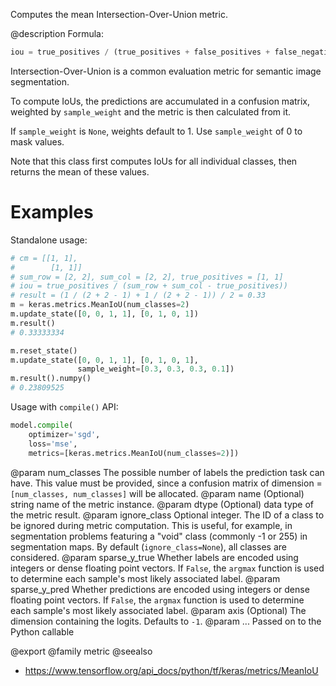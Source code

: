 Computes the mean Intersection-Over-Union metric.

@description
Formula:

```python
iou = true_positives / (true_positives + false_positives + false_negatives)
```
Intersection-Over-Union is a common evaluation metric for semantic image
segmentation.

To compute IoUs, the predictions are accumulated in a confusion matrix,
weighted by `sample_weight` and the metric is then calculated from it.

If `sample_weight` is `None`, weights default to 1.
Use `sample_weight` of 0 to mask values.

Note that this class first computes IoUs for all individual classes, then
returns the mean of these values.

# Examples
Standalone usage:

```python
# cm = [[1, 1],
#        [1, 1]]
# sum_row = [2, 2], sum_col = [2, 2], true_positives = [1, 1]
# iou = true_positives / (sum_row + sum_col - true_positives))
# result = (1 / (2 + 2 - 1) + 1 / (2 + 2 - 1)) / 2 = 0.33
m = keras.metrics.MeanIoU(num_classes=2)
m.update_state([0, 0, 1, 1], [0, 1, 0, 1])
m.result()
# 0.33333334
```

```python
m.reset_state()
m.update_state([0, 0, 1, 1], [0, 1, 0, 1],
               sample_weight=[0.3, 0.3, 0.3, 0.1])
m.result().numpy()
# 0.23809525
```

Usage with `compile()` API:

```python
model.compile(
    optimizer='sgd',
    loss='mse',
    metrics=[keras.metrics.MeanIoU(num_classes=2)])
```

@param num_classes The possible number of labels the prediction task can have.
    This value must be provided, since a confusion matrix of dimension =
    `[num_classes, num_classes]` will be allocated.
@param name (Optional) string name of the metric instance.
@param dtype (Optional) data type of the metric result.
@param ignore_class Optional integer. The ID of a class to be ignored during
    metric computation. This is useful, for example, in segmentation
    problems featuring a "void" class (commonly -1 or 255) in
    segmentation maps. By default (`ignore_class=None`), all classes are
    considered.
@param sparse_y_true Whether labels are encoded using integers or
    dense floating point vectors. If `False`, the `argmax` function
    is used to determine each sample's most likely associated label.
@param sparse_y_pred Whether predictions are encoded using integers or
    dense floating point vectors. If `False`, the `argmax` function
    is used to determine each sample's most likely associated label.
@param axis (Optional) The dimension containing the logits. Defaults to `-1`.
@param ... Passed on to the Python callable

@export
@family metric
@seealso
+ <https://www.tensorflow.org/api_docs/python/tf/keras/metrics/MeanIoU>
